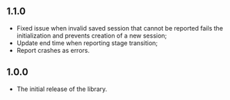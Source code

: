 ## 1.1.0

- Fixed issue when invalid saved session that cannot be reported fails the initialization and prevents creation of a new session;
- Update end time when reporting stage transition;
- Report crashes as errors.

## 1.0.0

- The initial release of the library.